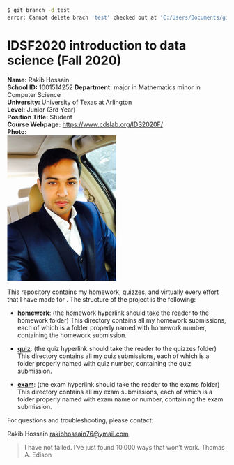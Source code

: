 ```bash
$ git branch -d test
error: Cannot delete brach 'test' checked out at 'C:/Users/Documents/git/IDS2020F/IDSF2020/README.md'
```

# IDSF2020 introduction to data science (Fall 2020)

**Name:** Rakib Hossain  
**School ID:** 1001514252
**Department:** major in Mathematics minor in Computer Science  
**University:** University of Texas at Arlington  
**Level:** Junior (3rd Year)  
**Position Title:** Student  
**Course Webpage:** https://www.cdslab.org/IDS2020F/  
**Photo:**  
[<img src="rakib.jpg" width="250"/>](rakib.jpg) 

This repository contains my homework, quizzes, and virtually every effort that I have made for <course name>. The structure of the project is the following:

- [**homework**](https://github.com/rakib2132/IDSF2020/tree/master/hw): (the homework hyperlink should take the reader to the homework folder)
  This directory contains all my homework submissions, each of which is a folder properly named with homework number, containing the homework submission.

* [**quiz**](https://github.com/rakib2132/IDSF2020/tree/master/quiz): (the quiz hyperlink should take the reader to the quizzes folder)
  This directory contains all my quiz submissions, each of which is a folder properly named with quiz number, containing the quiz submission.

- [**exam**](https://github.com/rakib2132/IDSF2020/tree/master/exam): (the exam hyperlink should take the reader to the exams folder)
  This directory contains all my exam submissions, each of which is a folder properly named with exam name or number, containing the exam submission.

For questions and troubleshooting, please contact:

Rakib Hossain
rakibhossain76@ymail.com
<any other contact or signature information that you would like to add>

> I have not failed. I’ve just found 10,000 ways that won’t work.
> Thomas A. Edison
